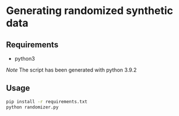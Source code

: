 # Generating randomized synthetic data

## Requirements
* python3

*Note* The script has been generated with python 3.9.2

## Usage

```bash
pip install -r requirements.txt
python randomizer.py 
```
